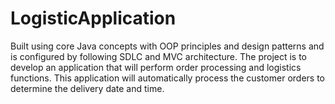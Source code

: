 # LogisticApplication

Built using core Java concepts with OOP principles and design patterns and is configured by following SDLC and MVC architecture. The project is to develop an application that will perform order processing and logistics functions. This application will automatically process the customer orders to determine the delivery date and time.

